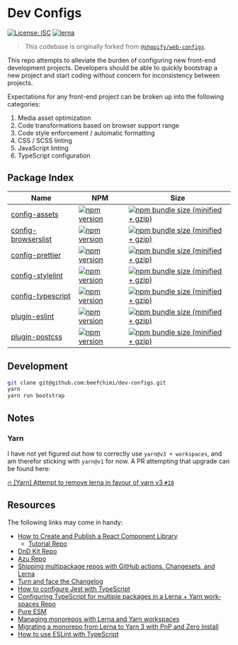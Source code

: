 # Dev Configs

[![License: ISC](https://img.shields.io/badge/License-ISC-blue.svg)](https://opensource.org/licenses/ISC) [![lerna](https://img.shields.io/badge/maintained%20with-lerna-cc00ff.svg)](https://lerna.js.org/)

> This codebase is originally forked from [`@shopify/web-configs`](https://github.com/Shopify/web-configs).

This repo attempts to alleviate the burden of configuring new front-end development projects. Developers should be able to quickly bootstrap a new project and start coding without concern for inconsistency between projects.

Expectations for any front-end project can be broken up into the following categories:

1. Media asset optimization
2. Code transformations based on browser support range
3. Code style enforcement / automatic formatting
4. CSS / SCSS linting
5. JavaScript linting
6. TypeScript configuration

## Package Index

| Name                                                | NPM                                                                                                                                          | Size                                                                                                                                                                                                 |
| --------------------------------------------------- | -------------------------------------------------------------------------------------------------------------------------------------------- | ---------------------------------------------------------------------------------------------------------------------------------------------------------------------------------------------------- |
| [config-assets](packages/config-assets)             | [![npm version](https://badge.fury.io/js/%beefchimi%2Fconfig-assets.svg)](https://badge.fury.io/js/%40beefchimi%2Fconfig-assets)             | [![npm bundle size (minified + gzip)](https://img.shields.io/bundlephobia/minzip/@beefchimi/config-assets.svg)](https://img.shields.io/bundlephobia/minzip/@beefchimi/config-assets.svg)             |
| [config-browserslist](packages/config-browserslist) | [![npm version](https://badge.fury.io/js/%beefchimi%2Fconfig-browserslist.svg)](https://badge.fury.io/js/%40beefchimi%2Fconfig-browserslist) | [![npm bundle size (minified + gzip)](https://img.shields.io/bundlephobia/minzip/@beefchimi/config-browserslist.svg)](https://img.shields.io/bundlephobia/minzip/@beefchimi/config-browserslist.svg) |
| [config-prettier](packages/config-prettier)         | [![npm version](https://badge.fury.io/js/%beefchimi%2Fconfig-prettier.svg)](https://badge.fury.io/js/%40beefchimi%2Fconfig-prettier)         | [![npm bundle size (minified + gzip)](https://img.shields.io/bundlephobia/minzip/@beefchimi/config-prettier.svg)](https://img.shields.io/bundlephobia/minzip/@beefchimi/config-prettier.svg)         |
| [config-stylelint](packages/config-stylelint)       | [![npm version](https://badge.fury.io/js/%beefchimi%2Fconfig-stylelint.svg)](https://badge.fury.io/js/%40beefchimi%2Fconfig-stylelint)       | [![npm bundle size (minified + gzip)](https://img.shields.io/bundlephobia/minzip/@beefchimi/config-stylelint.svg)](https://img.shields.io/bundlephobia/minzip/@beefchimi/config-stylelint.svg)       |
| [config-typescript](packages/config-typescript)     | [![npm version](https://badge.fury.io/js/%beefchimi%2Fconfig-typescript.svg)](https://badge.fury.io/js/%40beefchimi%2Fconfig-typescript)     | [![npm bundle size (minified + gzip)](https://img.shields.io/bundlephobia/minzip/@beefchimi/config-typescript.svg)](https://img.shields.io/bundlephobia/minzip/@beefchimi/config-typescript.svg)     |
| [plugin-eslint](packages/plugin-eslint)             | [![npm version](https://badge.fury.io/js/%beefchimi%2Fplugin-eslint.svg)](https://badge.fury.io/js/%40beefchimi%2Fplugin-eslint)             | [![npm bundle size (minified + gzip)](https://img.shields.io/bundlephobia/minzip/@beefchimi/plugin-eslint.svg)](https://img.shields.io/bundlephobia/minzip/@beefchimi/plugin-eslint.svg)             |
| [plugin-postcss](packages/plugin-postcss)           | [![npm version](https://badge.fury.io/js/%beefchimi%2Fplugin-postcss.svg)](https://badge.fury.io/js/%40beefchimi%2Fplugin-postcss)           | [![npm bundle size (minified + gzip)](https://img.shields.io/bundlephobia/minzip/@beefchimi/plugin-postcss.svg)](https://img.shields.io/bundlephobia/minzip/@beefchimi/plugin-postcss.svg)           |

## Development

```bash
git clone git@github.com:beefchimi/dev-configs.git
yarn
yarn run bootstrap
```

## Notes

### Yarn

I have not yet figured out how to correctly use `yarn@v3 + workspaces`, and am therefor sticking with `yarn@v1` for now. A PR attempting that upgrade can be found here:

[🔥 [Yarn] Attempt to remove lerna in favour of yarn v3 `#18`](https://github.com/beefchimi/dev-configs/pull/18)

## Resources

The following links may come in handy:

- [How to Create and Publish a React Component Library](https://dev.to/alexeagleson/how-to-create-and-publish-a-react-component-library-2oe)
  - [Tutorial Repo](https://github.com/alexeagleson/template-react-component-library)
- [DnD Kit Repo](https://github.com/clauderic/dnd-kit)
- [Azu Repo](https://github.com/azu/monorepo-release-changesets)
- [Shipping multipackage repos with GitHub actions, Changesets, and Lerna](https://www.christopherbiscardi.com/post/shipping-multipackage-repos-with-github-actions-changesets-and-lerna)
- [Turn and face the Changelog](https://www.erichowey.dev/writing/ch-ch-changesets-turn-and-face-the-changelog/)
- [How to configure Jest with TypeScript](https://swizec.com/blog/how-to-configure-jest-with-typescript/)
- [Configuring TypeScript for multiple packages in a Lerna + Yarn work-spaces Repo](https://medium.com/@dandobusiness/setting-up-typescript-in-a-mono-repo-cd49a38d6030)
- [Pure ESM](https://gist.github.com/sindresorhus/a39789f98801d908bbc7ff3ecc99d99c)
- [Managing monorepos with Lerna and Yarn workspaces](https://dev.to/tevez07b9/managing-monorepos-with-lerna-and-yarn-workspaces-4bhl)
- [Migrating a monorepo from Lerna to Yarn 3 with PnP and Zero Install](https://psidium.github.io/lerna/monorepo/yarn/nodejs/pnp/zero-install/2021/08/23/migrating-a-monorepo-from-lerna-to-yarn-3.html)
- [How to use ESLint with TypeScript](https://khalilstemmler.com/blogs/typescript/eslint-for-typescript/)
